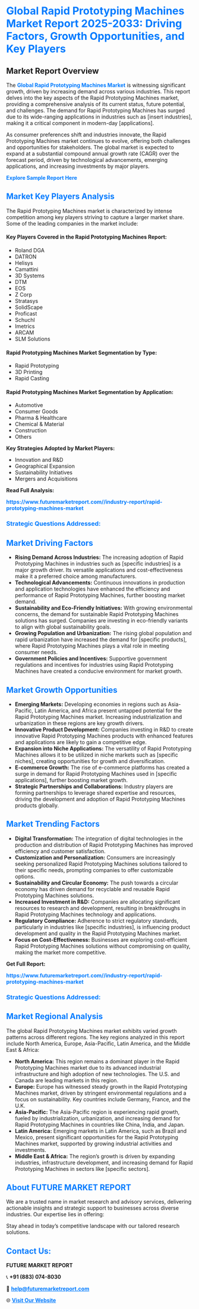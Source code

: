 <h1 style="color: #007BFF;">Global Rapid Prototyping Machines Market Report 2025-2033: Driving Factors, Growth Opportunities, and Key Players</h1>

<section id="overview">
<h2>Market Report Overview</h2>
<p>The <a href="https://www.futuremarketreport.com//industry-report/rapid-prototyping-machines-market" style="color: #007BFF; text-decoration: none;"><strong>Global Rapid Prototyping Machines Market</strong></a> is witnessing significant growth, driven by increasing demand across various industries. This report delves into the key aspects of the Rapid Prototyping Machines market, providing a comprehensive analysis of its current status, future potential, and challenges. The demand for Rapid Prototyping Machines has surged due to its wide-ranging applications in industries such as [insert industries], making it a critical component in modern-day [applications].</p>
<p>As consumer preferences shift and industries innovate, the Rapid Prototyping Machines market continues to evolve, offering both challenges and opportunities for stakeholders. The global market is expected to expand at a substantial compound annual growth rate (CAGR) over the forecast period, driven by technological advancements, emerging applications, and increasing investments by major players.</p>
</section>

<section id="overview">
<p><a href="https://www.futuremarketreport.com//request-sample/reportId=59438" style="color: #007BFF; text-decoration: none;"><strong>Explore Sample Report Here</strong></a></p>
</section>

<section id="key-players">
<h2 style="color: #007BFF;">Market Key Players Analysis</h2>
<p>The Rapid Prototyping Machines market is characterized by intense competition among key players striving to capture a larger market share. Some of the leading companies in the market include:</p>
<h4>Key Players Covered in the Rapid Prototyping Machines Report:</h4>
<ul><li>Roland DGA</li><li>DATRON</li><li>Helisys</li><li>Camattini</li><li>3D Systems</li><li>DTM</li><li>EOS</li><li>Z Corp</li><li>Stratasys</li><li>SolidScape</li><li>Proficast</li><li>Schuchl</li><li>Imetrics</li><li>ARCAM</li><li>SLM Solutions</li></ul>
<h4>Rapid Prototyping Machines Market Segmentation by Type:</h4>
<ul><li>Rapid Prototyping</li><li>3D Printing</li><li>Rapid Casting</li></ul>

<h4>Rapid Prototyping Machines Market Segmentation by Application:</h4>
<ul><li>Automotive</li><li>Consumer Goods</li><li>Pharma &amp; Healthcare</li><li>Chemical &amp; Material</li><li>Construction</li><li>Others</li></ul>
<p><strong>Key Strategies Adopted by Market Players:</strong></p>
<ul>
<li>Innovation and R&D</li>
<li>Geographical Expansion</li>
<li>Sustainability Initiatives</li>
<li>Mergers and Acquisitions</li>
</ul>
</section>

<section>
<p><strong>Read Full Analysis: </strong></p><a href="https://www.futuremarketreport.com//industry-report/rapid-prototyping-machines-market" style="color: #007BFF; text-decoration: none;"><strong>https://www.futuremarketreport.com//industry-report/rapid-prototyping-machines-market</strong></a>
<h3 style="color: #007BFF;">Strategic Questions Addressed:</h3>
</section>

<section id="driving-factors">
<h2 style="color: #007BFF;">Market Driving Factors</h2>
<ul>
<li><strong>Rising Demand Across Industries:</strong> The increasing adoption of Rapid Prototyping Machines in industries such as [specific industries] is a major growth driver. Its versatile applications and cost-effectiveness make it a preferred choice among manufacturers.</li>
<li><strong>Technological Advancements:</strong> Continuous innovations in production and application technologies have enhanced the efficiency and performance of Rapid Prototyping Machines, further boosting market demand.</li>
<li><strong>Sustainability and Eco-Friendly Initiatives:</strong> With growing environmental concerns, the demand for sustainable Rapid Prototyping Machines solutions has surged. Companies are investing in eco-friendly variants to align with global sustainability goals.</li>
<li><strong>Growing Population and Urbanization:</strong> The rising global population and rapid urbanization have increased the demand for [specific products], where Rapid Prototyping Machines plays a vital role in meeting consumer needs.</li>
<li><strong>Government Policies and Incentives:</strong> Supportive government regulations and incentives for industries using Rapid Prototyping Machines have created a conducive environment for market growth.</li>
</ul>
</section>

<section id="growth-opportunities">
<h2 style="color: #007BFF;">Market Growth Opportunities</h2>
<ul>
<li><strong>Emerging Markets:</strong> Developing economies in regions such as Asia-Pacific, Latin America, and Africa present untapped potential for the Rapid Prototyping Machines market. Increasing industrialization and urbanization in these regions are key growth drivers.</li>
<li><strong>Innovative Product Development:</strong> Companies investing in R&D to create innovative Rapid Prototyping Machines products with enhanced features and applications are likely to gain a competitive edge.</li>
<li><strong>Expansion into Niche Applications:</strong> The versatility of Rapid Prototyping Machines allows it to be utilized in niche markets such as [specific niches], creating opportunities for growth and diversification.</li>
<li><strong>E-commerce Growth:</strong> The rise of e-commerce platforms has created a surge in demand for Rapid Prototyping Machines used in [specific applications], further boosting market growth.</li>
<li><strong>Strategic Partnerships and Collaborations:</strong> Industry players are forming partnerships to leverage shared expertise and resources, driving the development and adoption of Rapid Prototyping Machines products globally.</li>
</ul>
</section>

<section id="trending-factors">
<h2 style="color: #007BFF;">Market Trending Factors</h2>
<ul>
<li><strong>Digital Transformation:</strong> The integration of digital technologies in the production and distribution of Rapid Prototyping Machines has improved efficiency and customer satisfaction.</li>
<li><strong>Customization and Personalization:</strong> Consumers are increasingly seeking personalized Rapid Prototyping Machines solutions tailored to their specific needs, prompting companies to offer customizable options.</li>
<li><strong>Sustainability and Circular Economy:</strong> The push towards a circular economy has driven demand for recyclable and reusable Rapid Prototyping Machines solutions.</li>
<li><strong>Increased Investment in R&D:</strong> Companies are allocating significant resources to research and development, resulting in breakthroughs in Rapid Prototyping Machines technology and applications.</li>
<li><strong>Regulatory Compliance:</strong> Adherence to strict regulatory standards, particularly in industries like [specific industries], is influencing product development and quality in the Rapid Prototyping Machines market.</li>
<li><strong>Focus on Cost-Effectiveness:</strong> Businesses are exploring cost-efficient Rapid Prototyping Machines solutions without compromising on quality, making the market more competitive.</li>
</ul>
</section>

<section>
<p><strong>Get Full Report: </strong></p><a href="https://www.futuremarketreport.com//industry-report/rapid-prototyping-machines-market" style="color: #007BFF; text-decoration: none;"><strong>https://www.futuremarketreport.com//industry-report/rapid-prototyping-machines-market</strong></a>
<h3 style="color: #007BFF;">Strategic Questions Addressed:</h3>
</section>


<section id="regional-analysis">
<h2 style="color: #007BFF;">Market Regional Analysis</h2>
<p>The global Rapid Prototyping Machines market exhibits varied growth patterns across different regions. The key regions analyzed in this report include North America, Europe, Asia-Pacific, Latin America, and the Middle East & Africa:</p>
<ul>
<li><strong>North America:</strong> This region remains a dominant player in the Rapid Prototyping Machines market due to its advanced industrial infrastructure and high adoption of new technologies. The U.S. and Canada are leading markets in this region.</li>
<li><strong>Europe:</strong> Europe has witnessed steady growth in the Rapid Prototyping Machines market, driven by stringent environmental regulations and a focus on sustainability. Key countries include Germany, France, and the U.K.</li>
<li><strong>Asia-Pacific:</strong> The Asia-Pacific region is experiencing rapid growth, fueled by industrialization, urbanization, and increasing demand for Rapid Prototyping Machines in countries like China, India, and Japan.</li>
<li><strong>Latin America:</strong> Emerging markets in Latin America, such as Brazil and Mexico, present significant opportunities for the Rapid Prototyping Machines market, supported by growing industrial activities and investments.</li>
<li><strong>Middle East & Africa:</strong> The region’s growth is driven by expanding industries, infrastructure development, and increasing demand for Rapid Prototyping Machines in sectors like [specific sectors].</li>
</ul>
</section>

<footer>
<h2 style="color: #007BFF;">About FUTURE MARKET REPORT</h2>
<p>We are a trusted name in market research and advisory services, delivering actionable insights and strategic support to businesses across diverse industries. Our expertise lies in offering:</p>

<p>Stay ahead in today’s competitive landscape with our tailored research solutions.</p>

<h2 style="color: #007BFF;">Contact Us:</h2>
<p><strong>FUTURE MARKET REPORT</strong></p>
<p>📞 <strong>+91 (883) 074-8030</strong></p>
<p>📧 <strong><a href="mailto:help@futuremarketreport.com" style="color: #007BFF;">help@futuremarketreport.com</a></strong></p>
<p>🌐 <strong><a href="https://www.futuremarketreport.com/" style="color: #007BFF;">Visit Our Website</a></strong></p>
</footer>